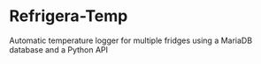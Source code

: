 # Refrigera-Temp
Automatic temperature logger for multiple fridges using a MariaDB database and a Python API
